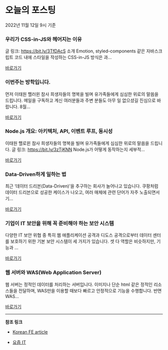 # 오늘의 포스팅 
2022년 11월 12일 9시 기준 

###  우리가 CSS-in-JS와 헤어지는 이유 

 글 링크: https://bit.ly/3TfDAcS 소개 Emotion, styled-components 같은 자바스크립트 코드 내에 스타일을 작성하는 CSS-in-JS 방식은 과... 

 [바로가기](https://kofearticle.substack.com/p/korean-fe-article-css-in-js) 

###  이번주는 방학입니다.  

 먼저 이태원 핼러윈 참사 희생자들의 명복을 빌며 유가족들에게 심심한 위로의 말씀을 드립니다. 메일을 구독하고 계신 여러분들과 주변 분들도 아무 일 없으셨길 진심으로 바랍니다. 8월... 

 [바로가기](https://kofearticle.substack.com/p/korean-fe-article-174) 

###  Node.js 개요: 아키텍처, API, 이벤트 루프, 동시성 

 이태원 핼로윈 참사 희생자들의 명복을 빌며 유가족들에게 심심한 위로의 말씀을 드립니다. 글 링크: https://bit.ly/3zTjKNN Node.js가 어떻게 동작하는지 세부적... 

 [바로가기](https://kofearticle.substack.com/p/korean-fe-article-nodejs-api) 

### Data-Driven하게 일하는 법 

 최근 ‘데이터 드리븐(Data-Driven)’을 추구하는 회사가 늘어나고 있습니다. 쿠팡처럼 데이터 드리븐으로 성공한 케이스가 나오고, 여러 매체에 관련 단어가 자주 노출되면서 기... 

 [바로가기](https://yozm.wishket.com/magazine/detail/1785/) 

### 기업이 IT 보안을 위해 꼭 준비해야 하는 보안 시스템 

 다양한 IT 보안 위협 중 특히 웹 애플리케이션 공격과 디도스 공격으로부터 데이터 센터를 보호하기 위한 기본 보안 시스템이 세 가지가 있습니다. 셋 다 역할은 비슷하지만, 기능과 ... 

 [바로가기](https://yozm.wishket.com/magazine/detail/1781/) 

### 웹 서버와 WAS(Web Application Server) 

 웹 서버는 정적인 데이터를 처리하는 서버입니다. 이미지나 단순 html 같은 정적인 리소스들을 전달하며, WAS만을 이용할 때보다 빠르고 안정적으로 기능을 수행합니다. 반면 WAS... 

 [바로가기](https://yozm.wishket.com/magazine/detail/1780/) 

---

**참조 링크**

- [Korean FE article](https://kofearticle.substack.com) 

- [요즘 IT](https://yozm.wishket.com/magazine) 

